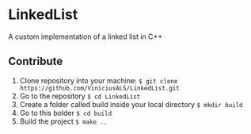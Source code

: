 # LinkedList
A custom implementation of a linked list in C++


## Contribute

1. Clone repository into your machine: `$ git clone https://github.com/ViniciusALS/LinkedList.git`
2. Go to the repository `$ cd LinkedList`
3. Create a folder called build inside your local directory `$ mkdir build`
4. Go to this bolder `$ cd build`
5. Build the project `$ make ..`
